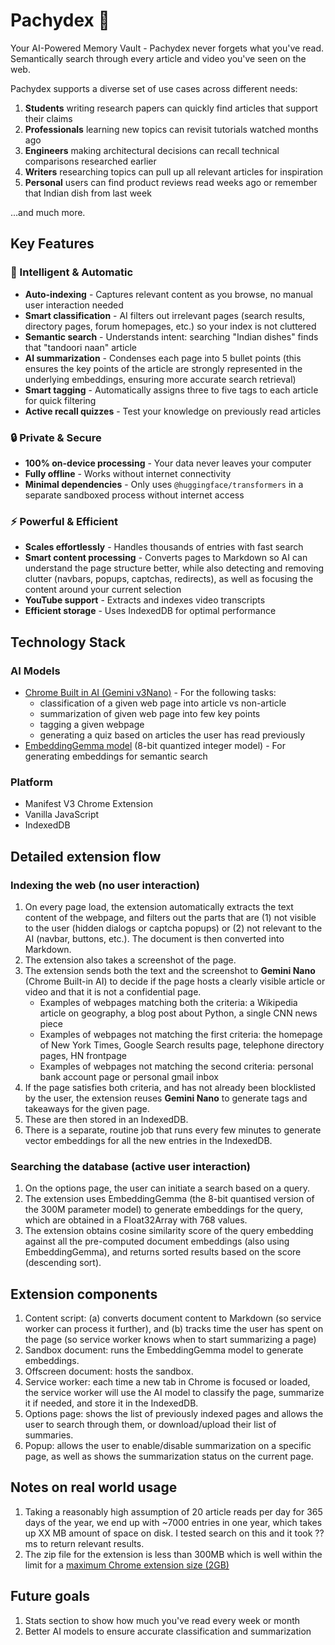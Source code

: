 # Pachydex 🐘

Your AI-Powered Memory Vault - Pachydex never forgets what you've read. Semantically search through every article and video you've seen on the web.

Pachydex supports a diverse set of use cases across different needs:

1. **Students** writing research papers can quickly find articles that support their claims
1. **Professionals** learning new topics can revisit tutorials watched months ago
1. **Engineers** making architectural decisions can recall technical comparisons researched earlier
1. **Writers** researching topics can pull up all relevant articles for inspiration
1. **Personal** users can find product reviews read weeks ago or remember that Indian dish from last week

...and much more.

## Key Features

### 🤖 Intelligent & Automatic

- **Auto-indexing** - Captures relevant content as you browse, no manual user interaction needed
- **Smart classification** - AI filters out irrelevant pages (search results, directory pages, forum homepages, etc.) so your index is not cluttered
- **Semantic search** - Understands intent: searching "Indian dishes" finds that "tandoori naan" article
- **AI summarization** - Condenses each page into 5 bullet points (this ensures the key points of the article are strongly represented in the underlying embeddings, ensuring more accurate search retrieval)
- **Smart tagging** - Automatically assigns three to five tags to each article for quick filtering
- **Active recall quizzes** - Test your knowledge on previously read articles

### 🔒 Private & Secure

- **100% on-device processing** - Your data never leaves your computer
- **Fully offline** - Works without internet connectivity
- **Minimal dependencies** - Only uses `@huggingface/transformers` in a separate sandboxed process without internet access

### ⚡ Powerful & Efficient

- **Scales effortlessly** - Handles thousands of entries with fast search
- **Smart content processing** - Converts pages to Markdown so AI can understand the page structure better, while also detecting and removing clutter (navbars, popups, captchas, redirects), as well as focusing the content around your current selection
- **YouTube support** - Extracts and indexes video transcripts
- **Efficient storage** - Uses IndexedDB for optimal performance

## Technology Stack

### AI Models

- [Chrome Built in AI (Gemini v3Nano)](https://developer.chrome.com/docs/ai/prompt-api) - For the following tasks:
  - classification of a given web page into article vs non-article
  - summarization of given web page into few key points
  - tagging a given webpage
  - generating a quiz based on articles the user has read previously
- [EmbeddingGemma model](https://huggingface.co/google/embeddinggemma-300m) (8-bit quantized integer model) - For generating embeddings for semantic search

### Platform

- Manifest V3 Chrome Extension
- Vanilla JavaScript
- IndexedDB

## Detailed extension flow

### Indexing the web (no user interaction)

1. On every page load, the extension automatically extracts the text content of the webpage, and filters out the parts that are (1) not visible to the user (hidden dialogs or captcha popups) or (2) not relevant to the AI (navbar, buttons, etc.). The document is then converted into Markdown.
2. The extension also takes a screenshot of the page.
3. The extension sends both the text and the screenshot to **Gemini Nano** (Chrome Built-in AI) to decide if the page hosts a clearly visible article or video and that it is not a confidential page.
   - Examples of webpages matching both the criteria: a Wikipedia article on geography, a blog post about Python, a single CNN news piece
   - Examples of webpages not matching the first criteria: the homepage of New York Times, Google Search results page, telephone directory pages, HN frontpage
   - Examples of webpages not matching the second criteria: personal bank account page or personal gmail inbox
4. If the page satisfies both criteria, and has not already been blocklisted by the user, the extension reuses **Gemini Nano** to generate tags and takeaways for the given page.
5. These are then stored in an IndexedDB.
6. There is a separate, routine job that runs every few minutes to generate vector embeddings for all the new entries in the IndexedDB.

### Searching the database (active user interaction)

1. On the options page, the user can initiate a search based on a query.
2. The extension uses EmbeddingGemma (the 8-bit quantised version of the 300M parameter model) to generate embeddings for the query, which are obtained in a Float32Array with 768 values.
3. The extension obtains cosine similarity score of the query embedding against all the pre-computed document embeddings (also using EmbeddingGemma), and returns sorted results based on the score (descending sort).

## Extension components

1. Content script: (a) converts document content to Markdown (so service worker can process it further), and (b) tracks time the user has spent on the page (so service worker knows when to start summarizing a page)
2. Sandbox document: runs the EmbeddingGemma model to generate embeddings.
3. Offscreen document: hosts the sandbox.
4. Service worker: each time a new tab in Chrome is focused or loaded, the service worker will use the AI model to classify the page, summarize it if needed, and store it in the IndexedDB.
5. Options page: shows the list of previously indexed pages and allows the user to search through them, or download/upload their list of summaries.
6. Popup: allows the user to enable/disable summarization on a specific page, as well as shows the summarization status on the current page.

## Notes on real world usage

1. Taking a reasonably high assumption of 20 article reads per day for 365 days of the year, we end up with ~7000 entries in one year, which takes up XX MB amount of space on disk. I tested search on this and it took ??ms to return relevant results.
1. The zip file for the extension is less than 300MB which is well within the limit for a [maximum Chrome extension size (2GB)](https://developer.chrome.com/docs/webstore/publish)

## Future goals

1. Stats section to show how much you've read every week or month
2. Better AI models to ensure accurate classification and summarization
